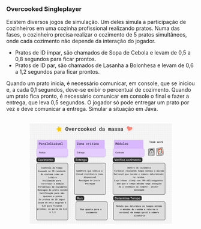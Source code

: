 ### Overcooked Singleplayer

Existem diversos jogos de simulação. Um deles simula a participação de cozinheiros em  uma cozinha profissional realizando pratos. 
Numa das fases, o cozinheiro precisa realizar o cozimento de 5 pratos simultâneos, onde cada cozimento não depende da interação do jogador. 

- Pratos de ID ímpar, são chamados de Sopa de Cebola e levam de 0,5 a 0,8 segundos para ficar prontos.
- Pratos de ID par, são chamados de Lasanha a Bolonhesa e levam de 0,6 a 1,2 segundos para ficar prontos.

Quando um prato inicia, é necessário comunicar, em console, que se iniciou e, a cada 0,1 segundos, deve-se exibir
o percentual de cozimento. Quando um prato fica pronto, é necessário comunicar em console o final e fazer a entrega, que leva 0,5 segundos. O jogador só pode entregar um prato por vez e deve comunicar a entrega. 
Simular a situação em Java.

<br>
<div align = "center">
<img width = "75%" src = Overcooked.png /> 
</div>

